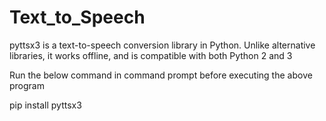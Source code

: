 # Text_to_Speech
pyttsx3 is a text-to-speech conversion library in Python. Unlike alternative libraries, it works offline, and is compatible with both Python 2 and 3


Run the below command in command prompt before executing the above program 

pip install pyttsx3
